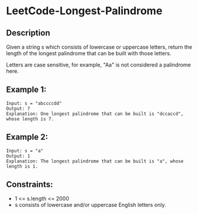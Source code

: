 # LeetCode-Longest-Palindrome

## Description 

Given a string s which consists of lowercase or uppercase letters, return the length of the longest palindrome that can be built with those letters.

Letters are case sensitive, for example, "Aa" is not considered a palindrome here.


## Example 1:

```
Input: s = "abccccdd"
Output: 7
Explanation: One longest palindrome that can be built is "dccaccd", whose length is 7.
```
## Example 2:

```
Input: s = "a"
Output: 1
Explanation: The longest palindrome that can be built is "a", whose length is 1.

```


## Constraints:

* 1 <= s.length <= 2000
* s consists of lowercase and/or uppercase English letters only.
